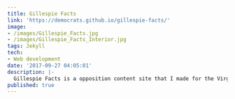 ```yaml
---
title: Gillespie Facts
link: 'https://democrats.github.io/gillespie-facts/'
image:
- /images/Gillespie_Facts.jpg
- /images/Gillespie_Facts_Interior.jpg
tags: Jekyll
tech:
- Web development
date: '2017-09-27 04:05:01'
description: |-
  Gillespie Facts is a opposition content site that I made for the Virginia Coordinated Campaign. I designed the site so that their staff could upload content to the site. The front page features a filterable list of all content and the interior pages are setup for sharing on social media.
published: true  
---
```

